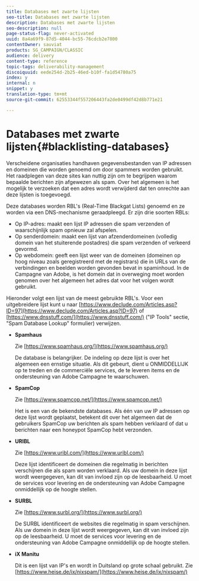 ```yaml
---
title: Databases met zwarte lijsten
seo-title: Databases met zwarte lijsten
description: Databases met zwarte lijsten
seo-description: null
page-status-flag: never-activated
uuid: 8a4a69f9-87d5-4044-bc55-76cdcb2e7800
contentOwner: sauviat
products: SG_CAMPAIGN/CLASSIC
audience: delivery
content-type: reference
topic-tags: deliverability-management
discoiquuid: eede254d-2b25-46ed-b10f-fa1d54780a75
index: y
internal: n
snippet: y
translation-type: tm+mt
source-git-commit: 62553344f557206443fa2de0499df42d8b771e21

---
```



# Databases met zwarte lijsten{#blacklisting-databases}

Verscheidene organisaties handhaven gegevensbestanden van IP adressen en domeinen die worden genoemd om door spammers worden gebruikt. Het raadplegen van deze sites kan nuttig zijn om te begrijpen waarom bepaalde berichten zijn afgewezen als spam. Over het algemeen is het mogelijk te verzoeken dat een adres wordt verwijderd dat ten onrechte aan deze lijsten is toegevoegd.

Deze databases worden RBL&#39;s (Real-Time Blackgat Lists) genoemd en ze worden via een DNS-mechanisme geraadpleegd. Er zijn drie soorten RBLs:

* Op IP-adres: maakt een lijst IP adressen die spam verzenden of waarschijnlijk spam opnieuw zal afspelen.
* Op senderdomein: maakt een lijst van afzenderdomeinen (volledig domein van het stuiterende postadres) die spam verzenden of verkeerd gevormd.
* Op webdomein: geeft een lijst weer van de domeinen (domeinen op hoog niveau zoals geregistreerd met de registrars) die in URLs van de verbindingen en beelden worden gevonden bevat in spaminhoud. In de Campagne van Adobe, is het domein dat in overweging moet worden genomen over het algemeen het adres dat voor het volgen wordt gebruikt.

Hieronder volgt een lijst van de meest gebruikte RBL&#39;s. Voor een uitgebreidere lijst kunt u naar [https://www.declude.com/Articles.asp?ID=97](https://www.declude.com/Articles.asp?ID=97) of [https://www.dnsstuff.com/](https://www.dnsstuff.com/) (&quot;IP Tools&quot; sectie, &quot;Spam Database Lookup&quot; formulier) verwijzen.

* **Spamhaus**

   Zie [https://www.spamhaus.org/](https://www.spamhaus.org/)

   De database is belangrijker. De indeling op deze lijst is over het algemeen een ernstige situatie. Als dit gebeurt, dient u ONMIDDELLIJK op te treden en de commerciële services, de te leveren items en de ondersteuning van Adobe Campagne te waarschuwen.

* **SpamCop**

   Zie [https://www.spamcop.net/](https://www.spamcop.net/)

   Het is een van de bekendste databases. Als één van uw IP adressen op deze lijst wordt geplaatst, betekent dit over het algemeen dat de gebruikers SpamCop uw berichten als spam hebben verklaard of dat u berichten naar een honeypot SpamCop hebt verzonden.

* **URIBL**

   Zie [https://www.uribl.com/](https://www.uribl.com/)

   Deze lijst identificeert de domeinen die regelmatig in berichten verschijnen die als spam worden verklaard. Als uw domein in deze lijst wordt weergegeven, kan dit van invloed zijn op de leesbaarheid. U moet de services voor levering en de ondersteuning van Adobe Campagne onmiddellijk op de hoogte stellen.

* **SURBL**

   Zie [https://www.surbl.org/](https://www.surbl.org/)

   De SURBL identificeert de websites die regelmatig in spam verschijnen. Als uw domein in deze lijst wordt weergegeven, kan dit van invloed zijn op de leesbaarheid. U moet de services voor levering en de ondersteuning van Adobe Campagne onmiddellijk op de hoogte stellen.

* **iX Manitu**

   Dit is een lijst van IP&#39;s en wordt in Duitsland op grote schaal gebruikt. Zie [https://www.heise.de/ix/nixspam/](https://www.heise.de/ix/nixspam/)

<!--* SORBS

  [https://www.nl.sorbs.net](https://www.nl.sorbs.net) compiles a list of IP addresses that are reputed to be dynamic IP address (i.e. attributed temporarily to ISP subscribers) or "open relay" addresses. Certain domains check whether the IP address of a sender is not listed on this site before accepting email. Checking the IP addresses on this site can prove useful.-->